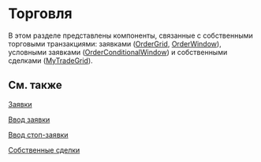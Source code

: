 # Торговля

В этом разделе представлены компоненты, связанные с собственными торговыми транзакциями: заявками ([OrderGrid](xref:StockSharp.Xaml.OrderGrid), [OrderWindow](xref:StockSharp.Xaml.OrderWindow)), условными заявками ([OrderConditionalWindow](xref:StockSharp.Xaml.OrderConditionalWindow)) и собственными сделками ([MyTradeGrid](xref:StockSharp.Xaml.MyTradeGrid)).

## См. также

[Заявки](trading/orders.md)

[Ввод заявки](trading/new_order_creation.md)

[Ввод стоп\-заявки](trading/new_stop_order_creation.md)

[Собственные сделки](trading/own_trades.md)
